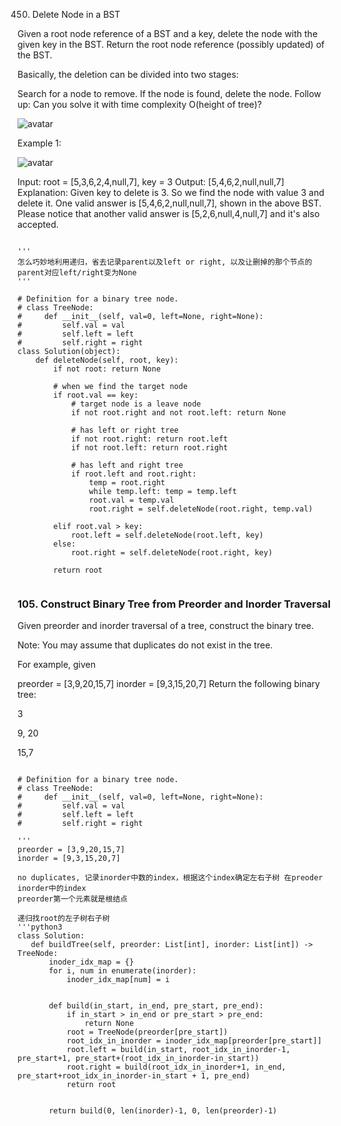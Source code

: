 450. Delete Node in a BST

Given a root node reference of a BST and a key, delete the node with the given key in the BST. Return the root node reference (possibly updated) of the BST.

Basically, the deletion can be divided into two stages:

Search for a node to remove.
If the node is found, delete the node.
Follow up: Can you solve it with time complexity O(height of tree)?

![avatar](https://assets.leetcode.com/uploads/2020/09/04/del_node_1.jpg)

Example 1:

![avatar](https://assets.leetcode.com/uploads/2020/09/04/del_node_supp.jpg)

Input: root = [5,3,6,2,4,null,7], key = 3
Output: [5,4,6,2,null,null,7]
Explanation: Given key to delete is 3. So we find the node with value 3 and delete it.
One valid answer is [5,4,6,2,null,null,7], shown in the above BST.
Please notice that another valid answer is [5,2,6,null,4,null,7] and it's also accepted.

```python3

'''
怎么巧妙地利用递归，省去记录parent以及left or right, 以及让删掉的那个节点的parent对应left/right变为None
'''

# Definition for a binary tree node.
# class TreeNode:
#     def __init__(self, val=0, left=None, right=None):
#         self.val = val
#         self.left = left
#         self.right = right
class Solution(object):
    def deleteNode(self, root, key):
        if not root: return None
        
        # when we find the target node
        if root.val == key:
            # target node is a leave node
            if not root.right and not root.left: return None
            
            # has left or right tree
            if not root.right: return root.left
            if not root.left: return root.right
            
            # has left and right tree
            if root.left and root.right:
                temp = root.right
                while temp.left: temp = temp.left
                root.val = temp.val
                root.right = self.deleteNode(root.right, temp.val)

        elif root.val > key:
            root.left = self.deleteNode(root.left, key)
        else:
            root.right = self.deleteNode(root.right, key)
            
        return root
        
```
### 105. Construct Binary Tree from Preorder and Inorder Traversal
Given preorder and inorder traversal of a tree, construct the binary tree.

Note:
You may assume that duplicates do not exist in the tree.

For example, given

preorder = [3,9,20,15,7]
inorder = [9,3,15,20,7]
Return the following binary tree:

  3
  
9,  20

   15,7
   
   
 ```python3
 
 # Definition for a binary tree node.
# class TreeNode:
#     def __init__(self, val=0, left=None, right=None):
#         self.val = val
#         self.left = left
#         self.right = right

'''
preorder = [3,9,20,15,7]
inorder = [9,3,15,20,7]

no duplicates, 记录inorder中数的index，根据这个index确定左右子树 在preoder inorder中的index
preorder第一个元素就是根结点

递归找root的左子树右子树 
'''python3
class Solution:
    def buildTree(self, preorder: List[int], inorder: List[int]) -> TreeNode:
        inoder_idx_map = {}
        for i, num in enumerate(inorder):
            inoder_idx_map[num] = i
            
            
        def build(in_start, in_end, pre_start, pre_end):
            if in_start > in_end or pre_start > pre_end:
                return None
            root = TreeNode(preorder[pre_start])
            root_idx_in_inorder = inoder_idx_map[preorder[pre_start]]
            root.left = build(in_start, root_idx_in_inorder-1, pre_start+1, pre_start+(root_idx_in_inorder-in_start))
            root.right = build(root_idx_in_inorder+1, in_end, pre_start+root_idx_in_inorder-in_start + 1, pre_end)
            return root
        
        
        return build(0, len(inorder)-1, 0, len(preorder)-1)
        
 ```

